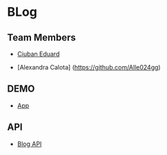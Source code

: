 # BLog

## Team Members

- [Ciuban Eduard](https://github.com/eduard96c)

- [Alexandra Calota] (https://github.com/Alle024gg)

## DEMO

- [App](https://eduard96c.github.io/blog/)

## API

- [Blog API](https://github.com/eduard96c/blog-API)
